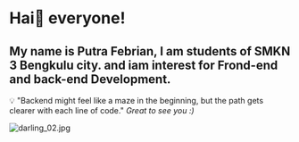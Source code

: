 # Hai👋 everyone!
## My name is Putra Febrian, I am students of SMKN 3 Bengkulu city. and iam interest for Frond-end and back-end Development.  
💡 "Backend might feel like a maze in the beginning, but the path gets clearer with each line of code."
*Great to see you :)*


![darling_02.jpg](/Darling_02.jpg)
<!--
**Putra-02/Putra-02** is a ✨ _special_ ✨ repository because its `README.md` (this file) appears on your GitHub profile.

Here are some ideas to get you started:

- 🔭 I’m currently working on ...
- 🌱 I’m currently learning ...
- 👯 I’m looking to collaborate on ...
- 🤔 I’m looking for help with ...
- 💬 Ask me about ...
- 📫 How to reach me: ...
- 😄 Pronouns: ...
- ⚡ Fun fact: ...
-->

